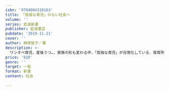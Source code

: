 ```yaml
---
isbn: '9784004318163'
title: 「孤独な育児」のない社会へ
volume: ''
series: 岩波新書
publisher: 岩波書店
pubdate: '2019-11-21'
cover: ''
author: 榊原智子／著
description: >-
  ワンオペ育児，産後うつ…．家族の形も変わる中，「孤独な育児」が日常化している．保育所やこども園は大きな支えになるのに育休中の退園や保育所建設反対はなぜ起きるのか．現場を長年取材し，今後に向けて提言する．
price: '820'
genre: ''
target: 一般
format: 新書
content: 社会

---
```

